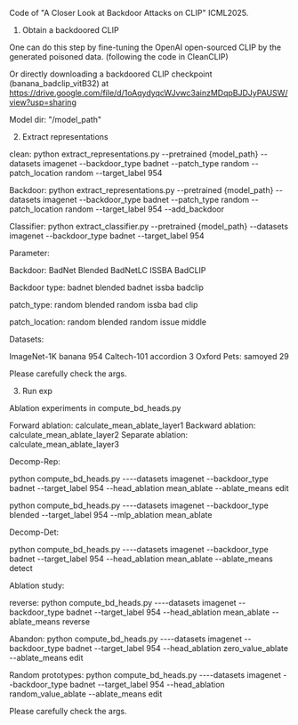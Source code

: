 Code of "A Closer Look at Backdoor Attacks on CLIP" ICML2025.

1. Obtain a backdoored CLIP

One can do this step by fine-tuning the OpenAI open-sourced CLIP by the generated poisoned data. (following the code in CleanCLIP)

Or directly downloading a backdoored CLIP checkpoint (banana_badclip_vitB32) at https://drive.google.com/file/d/1oAqydyqcWJvwc3ainzMDqpBJDJyPAUSW/view?usp=sharing

Model dir: "/model_path"

2. Extract representations


clean: python extract_representations.py --pretrained {model_path} --datasets imagenet --backdoor_type badnet --patch_type random --patch_location random --target_label 954

Backdoor: python extract_representations.py --pretrained {model_path} --datasets imagenet --backdoor_type badnet --patch_type random --patch_location random --target_label 954 --add_backdoor

Classifier: python extract_classifier.py --pretrained {model_path} --datasets imagenet --backdoor_type badnet --target_label 954

Parameter:

Backdoor:          BadNet Blended BadNetLC ISSBA  BadCLIP

Backdoor type:     badnet blended badnet   issba  badclip

patch_type:        random blended random   issba  bad clip

patch_location:    random blended random   issue  middle


Datasets:

ImageNet-1K banana 954
Caltech-101 accordion 3
Oxford Pets: samoyed 29


Please carefully check the args.

3. Run exp

Ablation experiments in compute_bd_heads.py 

Forward ablation: calculate_mean_ablate_layer1
Backward ablation: calculate_mean_ablate_layer2
Separate ablation: calculate_mean_ablate_layer3

Decomp-Rep:

python compute_bd_heads.py ----datasets imagenet --backdoor_type badnet --target_label 954 --head_ablation mean_ablate --ablate_means edit

python compute_bd_heads.py ----datasets imagenet --backdoor_type blended --target_label 954 --mlp_ablation mean_ablate

Decomp-Det:

python compute_bd_heads.py ----datasets imagenet --backdoor_type badnet --target_label 954 --head_ablation mean_ablate --ablate_means detect

Ablation study:

reverse: python compute_bd_heads.py ----datasets imagenet --backdoor_type badnet --target_label 954 --head_ablation mean_ablate --ablate_means reverse

Abandon: python compute_bd_heads.py ----datasets imagenet --backdoor_type badnet --target_label 954 --head_ablation zero_value_ablate --ablate_means edit

Random prototypes: python compute_bd_heads.py ----datasets imagenet --backdoor_type badnet --target_label 954 --head_ablation random_value_ablate --ablate_means edit


Please carefully check the args.


